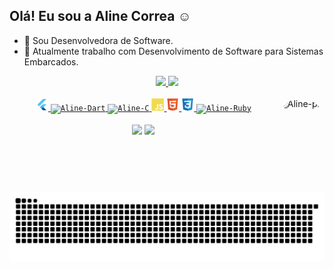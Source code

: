 ## Olá! Eu sou a Aline Correa ☺️

- 🔭 Sou Desenvolvedora de Software.
- 🌱 Atualmente trabalho com Desenvolvimento de Software para Sistemas Embarcados.

<div align="center">
  <a href="https://github.com/acorreac">
  <img height="180em" src="https://github-readme-stats.vercel.app/api?username=acorreac&show_icons=true&theme=bear&include_all_commits=true&count_private=true"/>
  <img height="180em" src="https://github-readme-stats.vercel.app/api/top-langs/?username=acorreac&layout=compact&langs_count=7&theme=bear"/>
</div>
  
  <div align="center" style="display: inline_block"><br>
  <code><img height="20" src="https://raw.githubusercontent.com/github/explore/80688e429a7d4ef2fca1e82350fe8e3517d3494d/topics/flutter/flutter.png"></code>
  <code><img alt="Aline-Dart" height="20" src="https://cdn.jsdelivr.net/gh/devicons/devicon/icons/dart/dart-original.svg" ></code>
  <code><img alt="Aline-C" height="20" src="https://cdn.jsdelivr.net/gh/devicons/devicon/icons/c/c-original.svg"></code>
  <code><img alt="Aline-Js" height="20" src="https://raw.githubusercontent.com/devicons/devicon/master/icons/javascript/javascript-plain.svg"></code>
  <code><img alt="Aline-HTML" height="20" src="https://raw.githubusercontent.com/devicons/devicon/master/icons/html5/html5-original.svg"></code>
  <code><img alt="Aline-CSS" height="20" src="https://raw.githubusercontent.com/devicons/devicon/master/icons/css3/css3-original.svg"></code>
  <code><img alt="Aline-Ruby" height="20" src="https://cdn.jsdelivr.net/gh/devicons/devicon/icons/ruby/ruby-original.svg"></code>
  <img align="right" alt="Aline-pic" height="150" style="border-radius:50px;" src="https://user-images.githubusercontent.com/57640979/138008686-cda3c4d1-aaa4-4ef8-91be-da026b73dbce.png">
</div>

<div align="center" style="display: inline_block"><br> 
  <a href="https://www.instagram.com/aline.cristianecorrea/" target="_blank"><img src="https://img.shields.io/badge/-Instagram-%23E4405F?style=for-the-badge&logo=instagram&logoColor=white" target="_blank"></a>
  <a href="https://www.linkedin.com/in/alinecorrea/" target="_blank"><img src="https://img.shields.io/badge/-LinkedIn-%230077B5?style=for-the-badge&logo=linkedin&logoColor=white" target="_blank"></a>
  
![Snake animation](https://github.com/acorreac/acorreac/blob/output/github-contribution-grid-snake.svg)
  
</div>

